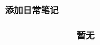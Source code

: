 <!--
 * @Author: DSCode
 * @Date: 2020-10-27 09:19:43
 * @Copyright 2020 DSCode
 * @Open Source License: MIT
 * @LastEditTime: 2020-10-27 09:19:54
 * @FilePath: \米笙\note\css.md
 * @Description:
-->

# 添加日常笔记

<h1 style="text-align:center">暂无</h1>
